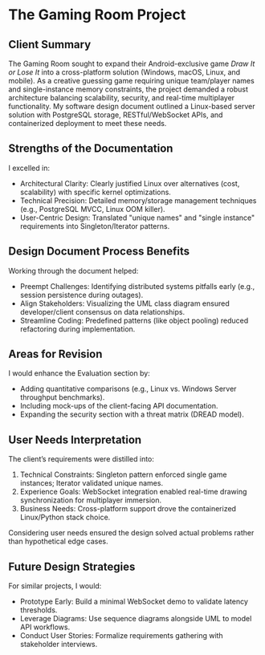 # The Gaming Room Project  

## Client Summary 
The Gaming Room sought to expand their Android-exclusive game *Draw It or Lose It* into a cross-platform solution (Windows, macOS, Linux, and mobile). As a creative guessing game requiring unique team/player names and single-instance memory constraints, the project demanded a robust architecture balancing scalability, security, and real-time multiplayer functionality. My software design document outlined a Linux-based server solution with PostgreSQL storage, RESTful/WebSocket APIs, and containerized deployment to meet these needs.

## Strengths of the Documentation 
I excelled in:  
- Architectural Clarity: Clearly justified Linux over alternatives (cost, scalability) with specific kernel optimizations.  
- Technical Precision: Detailed memory/storage management techniques (e.g., PostgreSQL MVCC, Linux OOM killer).  
- User-Centric Design: Translated "unique names" and "single instance" requirements into Singleton/Iterator patterns.  

## Design Document Process Benefits  
Working through the document helped:  
- Preempt Challenges: Identifying distributed systems pitfalls early (e.g., session persistence during outages).  
- Align Stakeholders: Visualizing the UML class diagram ensured developer/client consensus on data relationships.  
- Streamline Coding: Predefined patterns (like object pooling) reduced refactoring during implementation.  

## Areas for Revision  
I would enhance the Evaluation section by:  
- Adding quantitative comparisons (e.g., Linux vs. Windows Server throughput benchmarks).  
- Including mock-ups of the client-facing API documentation.  
- Expanding the security section with a threat matrix (DREAD model).  

## User Needs Interpretation  
The client’s requirements were distilled into:  
1. Technical Constraints: Singleton pattern enforced single game instances; Iterator validated unique names.  
2. Experience Goals: WebSocket integration enabled real-time drawing synchronization for multiplayer immersion.  
3. Business Needs: Cross-platform support drove the containerized Linux/Python stack choice.  

Considering user needs ensured the design solved actual problems rather than hypothetical edge cases. 

## Future Design Strategies  
For similar projects, I would:  
- Prototype Early: Build a minimal WebSocket demo to validate latency thresholds.  
- Leverage Diagrams: Use sequence diagrams alongside UML to model API workflows.  
- Conduct User Stories: Formalize requirements gathering with stakeholder interviews.  
